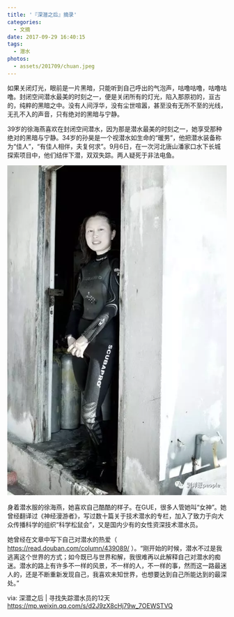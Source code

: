 ```yaml
---
title: '『深潜之后』摘录'
categories:
  - 文摘
date: 2017-09-29 16:40:15
tags:
  - 潜水
photos:
  - assets/201709/chuan.jpeg
---
```


如果关闭灯光，眼前是一片黑暗，只能听到自己呼出的气泡声，咕噜咕噜，咕噜咕噜。封闭空间潜水最美的时刻之一，便是关闭所有的灯光，陷入那原初的，亘古的，纯粹的黑暗之中。没有人间浮华，没有尘世喧嚣，甚至没有无所不至的光线，无孔不入的声音，只有绝对的黑暗与宁静。

<!--more-->

39岁的徐海燕喜欢在封闭空间潜水，因为那是潜水最美的时刻之一，她享受那种绝对的黑暗与宁静。34岁的孙昊是一个视潜水如生命的“暖男”，他把潜水装备称为“佳人”，“有佳人相伴，夫复何求”。9月6日，在一次河北唐山潘家口水下长城探索项目中，他们结伴下潜，双双失踪。两人疑死于非法电鱼。

![身着潜水服的徐海燕，她喜欢自己酷酷的样子。](/assets/201709/xu.jpg)

身着潜水服的徐海燕，她喜欢自己酷酷的样子。在GUE，很多人管她叫“女神”。她曾经翻译过《神经漫游者》，写过数十篇关于技术潜水的专栏，加入了致力于向大众传播科学的组织“科学松鼠会”，又是国内少有的女性资深技术潜水员。

她曾经在文章中写下自己对潜水的热爱（ https://read.douban.com/column/439089/ ）。“刚开始的时候，潜水不过是我逃离这个世界的方式；如今既已与世界和解，我很难再以此解释自己对潜水的痴迷。潜水的路上有许多不一样的风景，不一样的人，不一样的事，然而这一路最迷人的，还是不断重新发现自己，我喜欢未知世界，也想要达到自己所能达到的最深处。”

via: 深潜之后 | 寻找失踪潜水员的12天 https://mp.weixin.qq.com/s/d2J9zX8cHj79w_7OEWSTVQ
